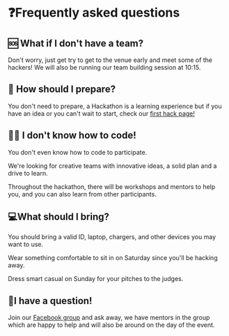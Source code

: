 # ❓Frequently asked questions

## 🆘 What if I don't have a team?

Don't worry, just get try to get to the venue early and meet some of the hackers! We will also be running our team building session at 10:15.

## 📝 How should I prepare?

You don't need to prepare, a Hackathon is a learning experience but if you have an idea or you can't wait to start, check our [first hack page!](/first_hack)

## 👩‍💻 I don't know how to code!

You don't even know how to code to participate.

We're looking for creative teams with innovative ideas, a solid plan and a drive to learn.

Throughout the hackathon, there will be workshops and mentors to help you, and you can also learn from other participants.

## 💻What should I bring?

You should bring a valid ID, laptop, chargers, and other devices you may want to use.

Wear something comfortable to sit in on Saturday since you'll be hacking away.

Dress smart casual on Sunday for your pitches to the judges.

## 🤔I have a question!

Join our [Facebook group](https://www.facebook.com/groups/2379249418970602/) and ask away, we have mentors in the group which are happy to help and will also be around on the day of the event.